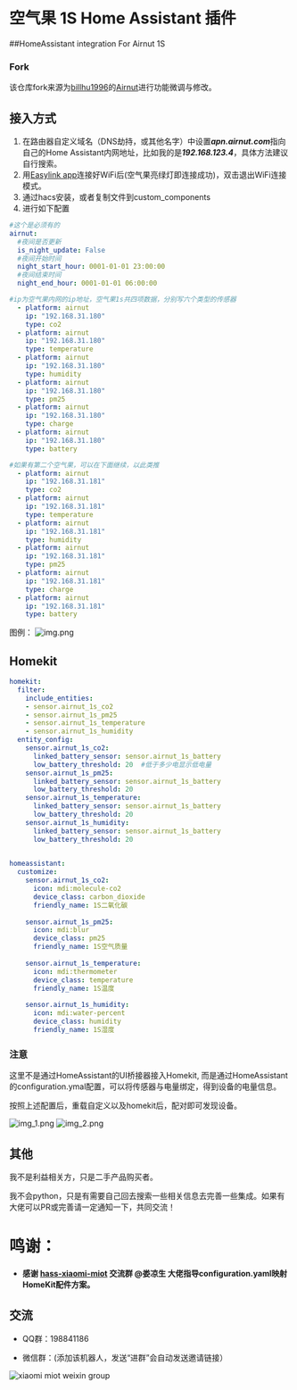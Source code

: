# 空气果 1S Home Assistant 插件 
##HomeAssistant integration For Airnut 1S

### Fork
该仓库fork来源为[billhu1996](https://github.com/billhu1996)的[Airnut](https://github.com/billhu1996/Airnut)进行功能微调与修改。

## 接入方式

1. 在路由器自定义域名（DNS劫持，或其他名字）中设置***apn.airnut.com***指向自己的Home Assistant内网地址，比如我的是***192.168.123.4***，具体方法建议自行搜索。
2. 用[Easylink app](https://www.mxchip.com/easylink/)连接好WiFi后(空气果亮绿灯即连接成功)，双击退出WiFi连接模式。
3. 通过hacs安装，或者复制文件到custom_components
4. 进行如下配置

```yaml
#这个是必须有的
airnut:
  #夜间是否更新
  is_night_update: False
  #夜间开始时间
  night_start_hour: 0001-01-01 23:00:00
  #夜间结束时间
  night_end_hour: 0001-01-01 06:00:00

#ip为空气果内网的ip地址，空气果1s共四项数据，分别写六个类型的传感器
  - platform: airnut
    ip: "192.168.31.180"
    type: co2
  - platform: airnut
    ip: "192.168.31.180"
    type: temperature
  - platform: airnut
    ip: "192.168.31.180"
    type: humidity
  - platform: airnut
    ip: "192.168.31.180"
    type: pm25
  - platform: airnut
    ip: "192.168.31.180"
    type: charge
  - platform: airnut
    ip: "192.168.31.180"
    type: battery

#如果有第二个空气果，可以在下面继续，以此类推
  - platform: airnut
    ip: "192.168.31.181"
    type: co2
  - platform: airnut
    ip: "192.168.31.181"
    type: temperature
  - platform: airnut
    ip: "192.168.31.181"
    type: humidity
  - platform: airnut
    ip: "192.168.31.181"
    type: pm25
  - platform: airnut
    ip: "192.168.31.181"
    type: charge
  - platform: airnut
    ip: "192.168.31.181"
    type: battery
```
图例：
![img.png](img.png)

## Homekit
```yaml
homekit:
  filter:
    include_entities:
    - sensor.airnut_1s_co2
    - sensor.airnut_1s_pm25
    - sensor.airnut_1s_temperature
    - sensor.airnut_1s_humidity
  entity_config:
    sensor.airnut_1s_co2:
      linked_battery_sensor: sensor.airnut_1s_battery
      low_battery_threshold: 20  #低于多少电显示低电量
    sensor.airnut_1s_pm25:
      linked_battery_sensor: sensor.airnut_1s_battery
      low_battery_threshold: 20
    sensor.airnut_1s_temperature:
      linked_battery_sensor: sensor.airnut_1s_battery
      low_battery_threshold: 20
    sensor.airnut_1s_humidity:
      linked_battery_sensor: sensor.airnut_1s_battery
      low_battery_threshold: 20

      
homeassistant:
  customize:
    sensor.airnut_1s_co2:
      icon: mdi:molecule-co2
      device_class: carbon_dioxide
      friendly_name: 1S二氧化碳
      
    sensor.airnut_1s_pm25:
      icon: mdi:blur
      device_class: pm25
      friendly_name: 1S空气质量
      
    sensor.airnut_1s_temperature:
      icon: mdi:thermometer
      device_class: temperature
      friendly_name: 1S温度
      
    sensor.airnut_1s_humidity:
      icon: mdi:water-percent
      device_class: humidity
      friendly_name: 1S湿度

```

### 注意
这里不是通过HomeAssistant的UI桥接器接入Homekit,
而是通过HomeAssistant的configuration.ymal配置，可以将传感器与电量绑定，得到设备的电量信息。

按照上述配置后，重载自定义以及homekit后，配对即可发现设备。

![img_1.png](img_1.png)
![img_2.png](img_2.png)

## 其他
我不是利益相关方，只是二手产品购买者。

我不会python，只是有需要自己回去搜索一些相关信息去完善一些集成。如果有大佬可以PR或完善请一定通知一下，共同交流！

# 鸣谢：
- #### 感谢 [hass-xiaomi-miot](https://github.com/al-one/hass-xiaomi-miot) 交流群 @娄凉生 大佬指导configuration.yaml映射HomeKit配件方案。

## 交流
- QQ群：198841186

- 微信群：(添加该机器人，发送“进群”会自动发送邀请链接）

![xiaomi miot weixin group](https://user-images.githubusercontent.com/4549099/161735971-0540ce1c-eb49-4aff-8cb3-3bdad15e22f7.png)

